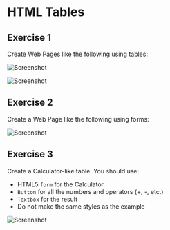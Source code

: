 # HTML Tables

## Exercise 1
Create Web Pages like the following using tables:

![Screenshot](https://raw.github.com/jasssonpet/TelerikAcademy/master/WebDesign/1.HTMLBasics/3.HTMLTables/1.FreshFruits/index.png)

![Screenshot](https://raw.github.com/jasssonpet/TelerikAcademy/master/WebDesign/1.HTMLBasics/3.HTMLTables/1.TableWithLetters/index.png)

## Exercise 2
Create a Web Page like the following using forms:

![Screenshot](https://raw.github.com/jasssonpet/TelerikAcademy/master/WebDesign/1.HTMLBasics/3.HTMLTables/2.MemberRegistration/index.png)

## Exercise 3
Create a Calculator-like table. You should use:
* HTML5 `form` for the Calculator
* `Button` for all the numbers and operators (+, -, etc.)
* `Textbox` for the result
* Do not make the same styles as the example

![Screenshot](https://raw.github.com/jasssonpet/TelerikAcademy/master/WebDesign/1.HTMLBasics/3.HTMLTables/3.Calculator/index.png)
